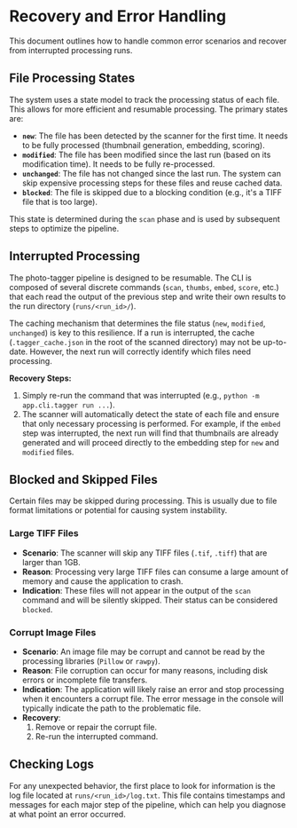 # Recovery and Error Handling

This document outlines how to handle common error scenarios and recover from interrupted processing runs.

## File Processing States

The system uses a state model to track the processing status of each file. This allows for more efficient and resumable processing. The primary states are:

-   **`new`**: The file has been detected by the scanner for the first time. It needs to be fully processed (thumbnail generation, embedding, scoring).
-   **`modified`**: The file has been modified since the last run (based on its modification time). It needs to be fully re-processed.
-   **`unchanged`**: The file has not changed since the last run. The system can skip expensive processing steps for these files and reuse cached data.
-   **`blocked`**: The file is skipped due to a blocking condition (e.g., it's a TIFF file that is too large).

This state is determined during the `scan` phase and is used by subsequent steps to optimize the pipeline.

## Interrupted Processing

The photo-tagger pipeline is designed to be resumable. The CLI is composed of several discrete commands (`scan`, `thumbs`, `embed`, `score`, etc.) that each read the output of the previous step and write their own results to the run directory (`runs/<run_id>/`).

The caching mechanism that determines the file status (`new`, `modified`, `unchanged`) is key to this resilience. If a run is interrupted, the cache (`.tagger_cache.json` in the root of the scanned directory) may not be up-to-date. However, the next run will correctly identify which files need processing.

**Recovery Steps:**
1.  Simply re-run the command that was interrupted (e.g., `python -m app.cli.tagger run ...`).
2.  The scanner will automatically detect the state of each file and ensure that only necessary processing is performed. For example, if the `embed` step was interrupted, the next run will find that thumbnails are already generated and will proceed directly to the embedding step for `new` and `modified` files.

## Blocked and Skipped Files

Certain files may be skipped during processing. This is usually due to file format limitations or potential for causing system instability.

### Large TIFF Files

- **Scenario**: The scanner will skip any TIFF files (`.tif`, `.tiff`) that are larger than 1GB.
- **Reason**: Processing very large TIFF files can consume a large amount of memory and cause the application to crash.
- **Indication**: These files will not appear in the output of the `scan` command and will be silently skipped. Their status can be considered `blocked`.

### Corrupt Image Files

- **Scenario**: An image file may be corrupt and cannot be read by the processing libraries (`Pillow` or `rawpy`).
- **Reason**: File corruption can occur for many reasons, including disk errors or incomplete file transfers.
- **Indication**: The application will likely raise an error and stop processing when it encounters a corrupt file. The error message in the console will typically indicate the path to the problematic file.
- **Recovery**: 
    1. Remove or repair the corrupt file.
    2. Re-run the interrupted command.

## Checking Logs

For any unexpected behavior, the first place to look for information is the log file located at `runs/<run_id>/log.txt`. This file contains timestamps and messages for each major step of the pipeline, which can help you diagnose at what point an error occurred.